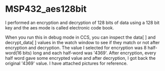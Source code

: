 # MSP432_aes128bit
I performed an encryption and decryption of 128 bits of data using a 128 bit key and the aes mode is called electronic code book.


When you run this in debug mode in CCS, you can inspect the data[ ] and decrypt_data[ ] values in the watch window to see if they match or not after encryption and decryption. The value I selected for encryption was 8 half-word(16 bits) long and each half-word was '4369'. After encryption, every half word gave some encrypted value and after decryption, I got back the original '4369' value. I have attached pictures for reference.
